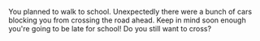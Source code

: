 You planned to walk to school. Unexpectedly there were a bunch of cars blocking you from crossing the road ahead. Keep in mind soon enough you're going to be late for school! Do you still want to cross?
